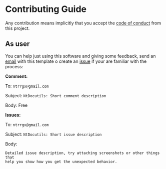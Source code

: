 # Contributing Guide

Any contribution means implicitly that you accept the [code of conduct](CODE_OF_CONDUCT.md)
from this project.

## As user

You can help just using this software and giving some feedback, send an [email](mailto:ntrrgx@gmail.com?Subject=NtEnvs:%20)
with this template o create an [issue](https://github.com/ntrrg/ntdocutils/issues/new)
if your are familiar with the process:

**Comment:**

To: `ntrrgx@gmail.com`

Subject: `NtDocutils: Short comment description`

Body: Free

**Issues:**

To: `ntrrgx@gmail.com`

Subject: `NtDocutils: Short issue description`

Body:

```
Detailed issue description, try attaching screenshots or other things that
help you show how you get the unexpected behavior.
```

